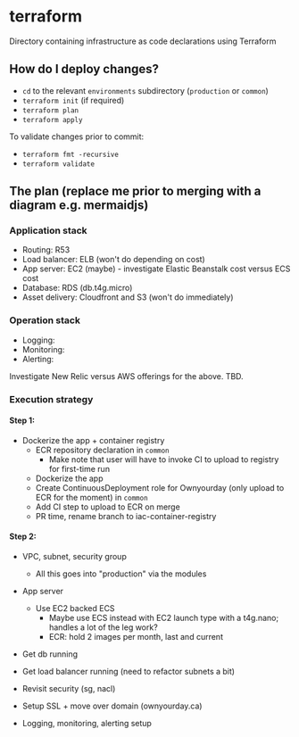 # terraform

Directory containing infrastructure as code declarations using Terraform

## How do I deploy changes?

- `cd` to the relevant `environments` subdirectory (`production` or `common`)
- `terraform init` (if required)
- `terraform plan`
- `terraform apply`

To validate changes prior to commit:

- `terraform fmt -recursive`
- `terraform validate`

## The plan (replace me prior to merging with a diagram e.g. mermaidjs)

### Application stack
- Routing: R53
- Load balancer: ELB (won't do depending on cost)
- App server: EC2 (maybe) - investigate Elastic Beanstalk cost versus ECS cost
- Database: RDS (db.t4g.micro)
- Asset delivery: Cloudfront and S3 (won't do immediately)

### Operation stack
- Logging:
- Monitoring:
- Alerting: 

Investigate New Relic versus AWS offerings for the above. TBD.

### Execution strategy

#### Step 1:
- Dockerize the app + container registry
  - ECR repository declaration in `common`
    - Make note that user will have to invoke CI to upload to registry for first-time run
  - Dockerize the app
  - Create ContinuousDeployment role for Ownyourday (only upload to ECR for the moment) in `common`
  - Add CI step to upload to ECR on merge
  - PR time, rename branch to iac-container-registry

#### Step 2:
- VPC, subnet, security group
  - All this goes into "production" via the modules
- App server
  - Use EC2 backed ECS
    - Maybe use ECS instead with EC2 launch type with a t4g.nano; handles a lot of the leg work?
    - ECR: hold 2 images per month, last and current

- Get db running
- Get load balancer running (need to refactor subnets a bit)
- Revisit security (sg, nacl)
- Setup SSL + move over domain (ownyourday.ca)

- Logging, monitoring, alerting setup
